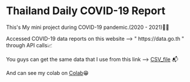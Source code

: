 # Thailand Daily COVID-19 Report
<p>This's My mini project during COVID-19 pandemic.(2020 - 2021)🦠💉</p>
<p>Accessed COVID-19 data reports on this website --> " https://data.go.th " through API calls📈</p>
<p>You guys can get the same data that I use from this link --> <a href="https://data.go.th/dataset/8a956917-436d-4afd-a2d4-59e4dd8e906e/resource/5fe98719-5d48-4364-8e7e-1b785e9aff78/download/covid-19-daily-qi4ft3.zip">CSV_file</a> 📬</p>
<p>And can see my colab on <a href="https://colab.research.google.com/drive/1AxrywOfylfvQawgBujR8agmtpx_m1Fd-#scrollTo=LzJco_Ae_IGl">Colab</a>😁</p>
